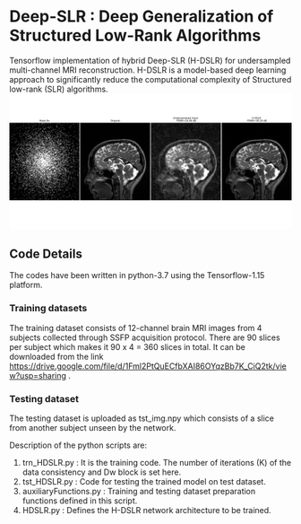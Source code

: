 # Deep-SLR : Deep Generalization of Structured Low-Rank Algorithms
Tensorflow implementation of hybrid Deep-SLR (H-DSLR) for undersampled multi-channel MRI reconstruction. H-DSLR is a model-based deep learning approach to significantly
reduce the computational complexity of Structured low-rank (SLR) algorithms.
<img src="brain_6x_recon.png"  title="hover text">
## Code Details
The codes have been written in python-3.7 using the Tensorflow-1.15 platform. 
### Training datasets
The training dataset consists of 12-channel brain MRI images from 4 subjects collected through SSFP acquisition protocol. There are 90 slices per subject which makes it 90 x 4 = 360 slices in total. It can be downloaded from the link https://drive.google.com/file/d/1Fml2PtQuECfbXAI86OYqzBb7K_CiQ2tk/view?usp=sharing . 

### Testing dataset
The testing dataset is uploaded as tst_img.npy which consists of a slice from another subject unseen by the network.

Description of the python scripts are:
1. trn_HDSLR.py : It is the training code. The number of iterations (K) of the data consistency and Dw block is set here.
2. tst_HDSLR.py : Code for testing the trained model on test dataset.
3. auxiliaryFunctions.py : Training and testing dataset preparation functions defined in this script.
4. HDSLR.py : Defines the H-DSLR network architecture to be trained.

